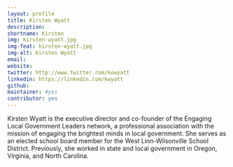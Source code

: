 ```yaml
---
layout: profile
title: Kirsten Wyatt
description: 
shortname: Kirsten
img: kirsten-wyatt.jpg
img-feat: kirsten-wyatt.jpg
img-alt: Kirsten Wyatt
email: 
website: 
twitter: http://www.twitter.com/kowyatt
linkedin: https://linkedin.com/kwyatt
github: 
maintainer: #yes
contributor: yes
---
```


Kirsten Wyatt is the executive director and co-founder of the Engaging Local Government Leaders network, a professional association with the mission of engaging the brightest minds in local government. She serves as an elected school board member for the West Linn-Wilsonville School District. Previously, she worked in state and local government in Oregon, Virginia, and North Carolina.